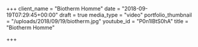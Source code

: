 +++
client_name = "Biotherm Homme"
date = "2018-09-19T07:29:45+00:00"
draft = true
media_type = "video"
portfolio_thumbnail = "/uploads/2018/09/19/biotherm.jpg"
youtube_id = "P0n1lBtS0hA"
title = "Biotherm Homme"

+++
